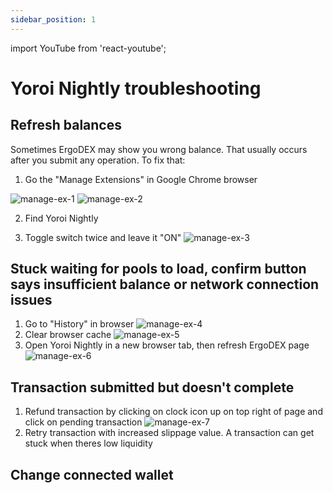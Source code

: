 ```yaml
---
sidebar_position: 1
---
```


import YouTube from 'react-youtube';

# Yoroi Nightly troubleshooting

## Refresh balances
Sometimes ErgoDEX may show you wrong balance. That usually occurs after you submit any operation. To fix that:

1. Go the "Manage Extensions" in Google Chrome browser

![manage-ex-1](/img/user-guides/yoroi-nightly-troubleshooting/1.png) ![manage-ex-2](/img/user-guides/yoroi-nightly-troubleshooting/2.png)

2. Find Yoroi Nightly

3. Toggle switch twice and leave it "ON"
![manage-ex-3](/img/user-guides/yoroi-nightly-troubleshooting/3.png)

## Stuck waiting for pools to load, confirm button says insufficient balance or network connection issues

1. Go to "History" in browser
![manage-ex-4](/img/user-guides/yoroi-nightly-troubleshooting/4.jpg)
2. Clear browser cache
![manage-ex-5](/img/user-guides/yoroi-nightly-troubleshooting/5.jpg)
3. Open Yoroi Nightly in a new browser tab, then refresh ErgoDEX page
![manage-ex-6](/img/user-guides/yoroi-nightly-troubleshooting/6.jpg)

## Transaction submitted but doesn't complete

1. Refund transaction by clicking on clock icon up on top right of page and click on pending transaction
![manage-ex-7](/img/user-guides/yoroi-nightly-troubleshooting/7.jpg)
2. Retry transaction with increased slippage value. A transaction can get stuck when theres low liquidity

## Change connected wallet

<YouTube videoId="iHjSHd8n_U4" />
